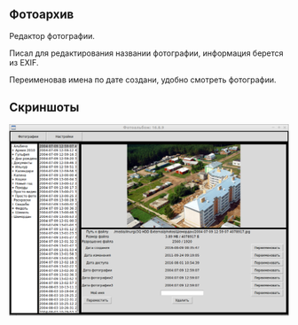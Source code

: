 Фотоархив
---------

Редактор фотографии.

Писал для редактирования названии фотографии, информация берется из EXIF.

Переименовав имена по дате создани, удобно смотреть фотографии.

Скриншоты
---------

![version_160809](screenshots/160809.png)